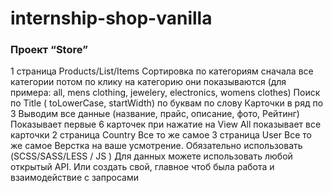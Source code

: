 # internship-shop-vanilla

### Проект “Store”
1 страница  Products/List/Items
Сортировка по категориям сначала все категории  потом по клику на категорию они показываются (для примера: all, mens clothing, jewelery, electronics, womens clothes)
Поиск по Title ( toLowerCase, startWidth) по буквам по слову
Карточки в ряд по 3
Выводим все данные (название, прайс,  описание, фото, Рейтинг)
Показывает первые 6 карточек при нажатие на View All показывает все карточки
2 страница Country
Все то же самое
3  страница User
Все то же самое
Верстка на ваше усмотрение. Обязательно  использовать (SCSS/SASS/LESS / JS )
Для данных можете использовать любой открытый API. Или создать свой, главное чтоб была работа и взаимодействие с запросами
